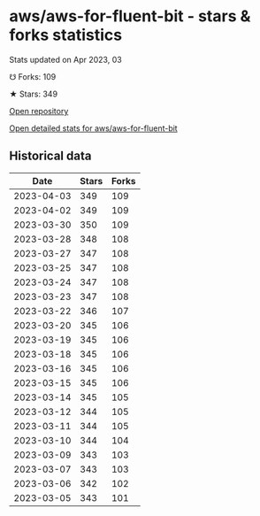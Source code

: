 # aws/aws-for-fluent-bit - stars & forks statistics

Stats updated on Apr 2023, 03

☋ Forks: 109

★ Stars: 349

[Open repository](https://github.com/aws/aws-for-fluent-bit)

[Open detailed stats for aws/aws-for-fluent-bit](https://reviewgithub.com/rep/aws/aws-for-fluent-bit)

## Historical data
| Date | Stars | Forks |
|------|-------|-------|
| 2023-04-03 | 349 | 109 | 
| 2023-04-02 | 349 | 109 | 
| 2023-03-30 | 350 | 109 | 
| 2023-03-28 | 348 | 108 | 
| 2023-03-27 | 347 | 108 | 
| 2023-03-25 | 347 | 108 | 
| 2023-03-24 | 347 | 108 | 
| 2023-03-23 | 347 | 108 | 
| 2023-03-22 | 346 | 107 | 
| 2023-03-20 | 345 | 106 | 
| 2023-03-19 | 345 | 106 | 
| 2023-03-18 | 345 | 106 | 
| 2023-03-16 | 345 | 106 | 
| 2023-03-15 | 345 | 106 | 
| 2023-03-14 | 345 | 105 | 
| 2023-03-12 | 344 | 105 | 
| 2023-03-11 | 344 | 105 | 
| 2023-03-10 | 344 | 104 | 
| 2023-03-09 | 343 | 103 | 
| 2023-03-07 | 343 | 103 | 
| 2023-03-06 | 342 | 102 | 
| 2023-03-05 | 343 | 101 | 

